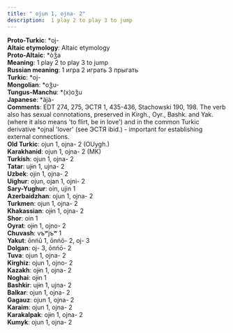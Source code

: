 ```yaml
---
title: " ojun 1, ojna- 2"
description:  1 play 2 to play 3 to jump
---
```


<strong>Proto-Turkic</strong>:  *oj-<br>
<strong>Altaic etymology</strong>:  Altaic etymology<br>
<strong> Proto-Altaic</strong>:  *òǯa<br>
<strong>Meaning</strong>:  1 play 2 to play 3 to jump<br>
<strong>Russian meaning</strong>:  1 игра 2 играть 3 прыгать<br>
<strong>Turkic</strong>:  *oj-<br>
<strong>Mongolian</strong>:  *oǯu-<br>
<strong>Tungus-Manchu</strong>:  *(x)oǯu<br>
<strong>Japanese</strong>:  *àjà-<br>
<strong>Comments</strong>:  EDT 274, 275, ЭСТЯ 1, 435-436, Stachowski 190, 198. The verb also has sexual connotations, preserved in Kirgh., Oyr., Bashk. and Yak. (where it also means 'to flirt, be in love') and in the common Turkic derivative *ojnaĺ 'lover' (see ЭСТЯ ibid.) - important for establishing external connections.<br>
<strong>Old Turkic</strong>:  ojun 1, ojna- 2 (OUygh.)<br>
<strong>Karakhanid</strong>:  ojun 1, ojna- 2 (MK)<br>
<strong>Turkish</strong>:  ojun 1, ojna- 2<br>
<strong>Tatar</strong>:  ujɨn 1, ujna- 2<br>
<strong>Uzbek</strong>:  ọjin 1, ọjna- 2<br>
<strong>Uighur</strong>:  ojun, ojan 1, ojni- 2<br>
<strong>Sary-Yughur</strong>:  oin, ujin 1<br>
<strong>Azerbaidzhan</strong>:  ojun 1, ojna- 2<br>
<strong>Turkmen</strong>:  ojun 1, ojna- 2<br>
<strong>Khakassian</strong>:  ojɨn 1, ojna- 2<br>
<strong>Shor</strong>:  oin 1<br>
<strong>Oyrat</strong>:  ojɨn 1, ojno- 2<br>
<strong>Chuvash</strong>:  vъʷjъʷ 1<br>
<strong>Yakut</strong>:  ōnńū 1, ōnńō- 2, oj- 3<br>
<strong>Dolgan</strong>:  oj- 3, ōnńō- 2<br>
<strong>Tuva</strong>:  ojun 1, ojna- 2<br>
<strong>Kirghiz</strong>:  ojun 1, ojno- 2<br>
<strong>Kazakh</strong>:  ojɨn 1, ojna- 2<br>
<strong>Noghai</strong>:  ojɨn 1<br>
<strong>Bashkir</strong>:  ujɨn 1, ujna- 2<br>
<strong>Balkar</strong>:  ojun 1, ojna- 2<br>
<strong>Gagauz</strong>:  ojun 1, ojna- 2<br>
<strong>Karaim</strong>:  ojun 1, ojna- 2<br>
<strong>Karakalpak</strong>:  ojɨn 1, ojna- 2<br>
<strong>Kumyk</strong>:  ojun 1, ojna- 2<br>


